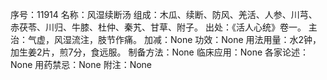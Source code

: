 序号：11914
名称：风湿续断汤
组成：木瓜、续断、防风、羌活、人参、川芎、赤茯苓、川归、牛膝、杜仲、秦艽、甘草、附子。
出处：《活人心统》卷一。
主治：气虚，风湿流注，肢节作痛。
加减：None
功效：None
用法用量：水2钟，加生姜2片，煎7分，食远服。
制备方法：None
临床应用：None
各家论述：None
用药禁忌：None
附注：None
